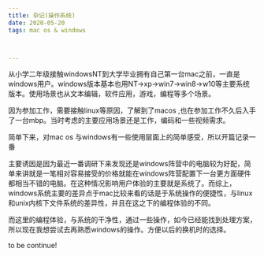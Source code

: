 ```yaml
---
title: 杂记(操作系统)
date: 2020-05-20
tags: mac os & windows



---
```




<!--more-->



从小学二年级接触windowsNT到大学毕业拥有自己第一台mac之前，一直是windows用户。windows版本基本也用NT->xp->win7->win8->w10等主要系统版本。使用场景也从文本编辑，软件应用，游戏，编程等多个场景。

因为参加工作，需要接触linux等原因，了解到了macos ,也在参加工作不久后入手了一台mbp。当时考虑的主要应用场景还是工作，编码和一些视频需求。

简单下来，对mac os 与windows有一些使用层面上的简单感受，所以开篇记录一番



主要诱因是因为最近一番调研下来发现还是windows阵营中的电脑较为好配，简单来讲就是一笔相对容易接受的价格就能在windows阵营配置下一台更方面硬件都相当不错的电脑。在这种情况影响用户体验的主要就是系统了。而综上，windows系统主要的差异点于mac比较来看的话是于系统操作的便捷性，与linux和unix内核下文件系统的差异性，并且在这之下的编程体验的不同。



而这里的编程体验，与系统的干净性，通过一些操作，如今已经能找到处理方案，所以现在我想尝试去再熟悉windows的操作。方便以后的换机时的选择。



to be continue!



